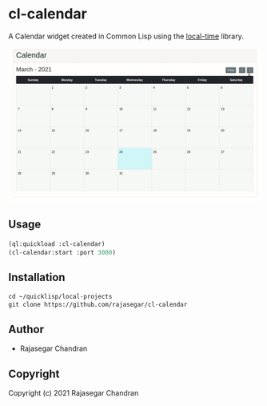 # cl-calendar

A Calendar widget created in Common Lisp using the [local-time](https://cl-library-docs.github.io/common-lisp-libraries/local-time/) library.

![htmx-calendar.gif](htmx-calendar.gif)

## Usage
```lisp
(ql:quickload :cl-calendar)
(cl-calendar:start :port 3000)
```

## Installation
```
cd ~/quicklisp/local-projects
git clone https://github.com/rajasegar/cl-calendar
```

## Author

* Rajasegar Chandran

## Copyright

Copyright (c) 2021 Rajasegar Chandran

